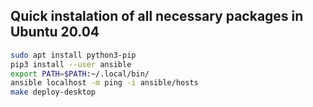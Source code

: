 ## Quick instalation of all necessary packages in Ubuntu 20.04
```bash
sudo apt install python3-pip
pip3 install --user ansible
export PATH=$PATH:~/.local/bin/
ansible localhost -m ping -i ansible/hosts
make deploy-desktop
```

